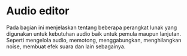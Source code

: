 # Audio editor

Pada bagian ini menjelaskan tentang beberapa perangkat lunak yang digunakan untuk kebutuhan audio baik untuk pemula maupun lanjutan. Seperti mengelola audio, memotong, menggabungkan, menghilangkan noise, membuat efek suara dan lain sebagainya.
